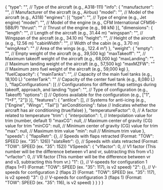 {
"type": "", // Type of the aircraft (e.g., A318-111)
"info": {
"manufacturer": "", // Manufacturer of the aircraft (e.g., Airbus)
"model": "", // Model of the aircraft (e.g., A318)
"engines": [{
"type": "", // Type of engine (e.g., Jet engine)
"model": "", // Model of the engine (e.g., CFM International CFM56-5B8/P)
"thrust": "" // Thrust of the engine (e.g., 98 kN)
}],
"dimensions": {
"length": "", // Length of the aircraft (e.g., 31.44 m)
"wingspan": "", // Wingspan of the aircraft (e.g., 34.10 m)
"height": "", // Height of the aircraft (e.g., 12.56 m)
"cabinWidth": "", // Width of the cabin (e.g., 3.70 m)
"wingArea": "" // Area of the wings (e.g., 122.4 m²)
},
"weight": {
"empty": "", // Empty weight of the aircraft (e.g., 39,500 kg)
"maxTakeoff": "", // Maximum takeoff weight of the aircraft (e.g., 68,000 kg)
"maxLanding": "", // Maximum landing weight of the aircraft (e.g., 57,500 kg)
"maxMZFW": "" // Maximum zero fuel weight of the aircraft (e.g., 59,000 kg)
},
"fuelCapacity": {
"mainTanks": "", // Capacity of the main fuel tanks (e.g., 18,100 L)
"centerTank": "" // Capacity of the center fuel tank (e.g., 8,080 L)
},
"flapConfigurations": [{ // Configurations for different flap settings during takeoff, approach, and landing
"type": "", // Type of configuration (e.g., Takeoff)
"options": [] // Options available for the configuration (e.g., ["1", "1+F", "2"])
}],
"features": {
"antiIce": [], // Systems for anti-icing (e.g., ["Engine", "Wings", "Tail"])
"airConditioning": false // Indicates whether the aircraft has air conditioning (true/false)
},
"temperatureFactor": 0, // A factor related to temperature
"trim": {
"interpolation": 1, // Interpolation value for trim (number, default 1)
"maxCG": null, // Maximum center of gravity (CG) value for trim
"minCG": null, // Minimum center of gravity (CG) value for trim
"max": null, // Maximum trim value
"min": null // Minimum trim value
},
"speeds": {
"flapsRetr": {}, // Speeds with flaps retracted (Format: "TOW": SPEED (ex. "35": 126))
"slatsRetr": {}, // Speeds with slats retracted (Format: "TOW": SPEED (ex. "35": 152))
"VSpeeds": {
"v1factor": 0, // V1 factor (This number will be the difference between v1 and vr, subtracting this from v1.)
"vrfactor": 0, // VR factor (This number will be the difference between vr and v3, subtracting this from vr.)
"1": {}, // V-speeds for configuration 1 (flaps 1+F) (Format: "TOW": SPEED (ex. "35": 117), is v2 speed)
"2": {}, // V-speeds for configuration 2 (flaps 2) (Format: "TOW": SPEED (ex. "35": 117), is v2 speed)
"3": {} // V-speeds for configuration 3 (flaps 1) (Format: "TOW": SPEED (ex. "35": 116), is v2 speed)
}
}
}
}
